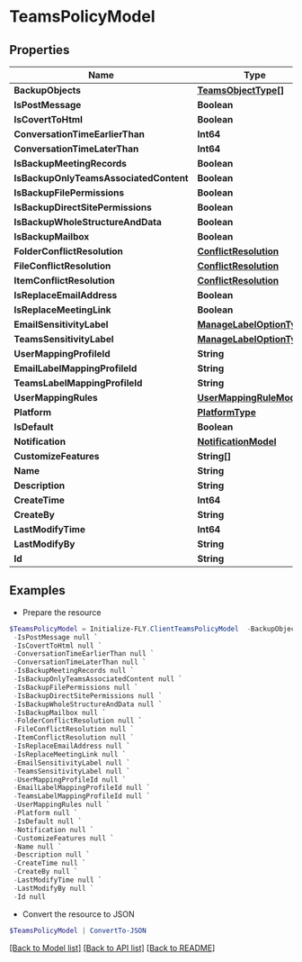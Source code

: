 # TeamsPolicyModel
## Properties

Name | Type | Description | Notes
------------ | ------------- | ------------- | -------------
**BackupObjects** | [**TeamsObjectType[]**](TeamsObjectType.md) |  | [optional] 
**IsPostMessage** | **Boolean** |  | [optional] 
**IsCovertToHtml** | **Boolean** |  | [optional] 
**ConversationTimeEarlierThan** | **Int64** |  | [optional] 
**ConversationTimeLaterThan** | **Int64** |  | [optional] 
**IsBackupMeetingRecords** | **Boolean** |  | [optional] 
**IsBackupOnlyTeamsAssociatedContent** | **Boolean** |  | [optional] 
**IsBackupFilePermissions** | **Boolean** |  | [optional] 
**IsBackupDirectSitePermissions** | **Boolean** |  | [optional] 
**IsBackupWholeStructureAndData** | **Boolean** |  | [optional] 
**IsBackupMailbox** | **Boolean** |  | [optional] 
**FolderConflictResolution** | [**ConflictResolution**](ConflictResolution.md) |  | [optional] 
**FileConflictResolution** | [**ConflictResolution**](ConflictResolution.md) |  | [optional] 
**ItemConflictResolution** | [**ConflictResolution**](ConflictResolution.md) |  | [optional] 
**IsReplaceEmailAddress** | **Boolean** |  | [optional] 
**IsReplaceMeetingLink** | **Boolean** |  | [optional] 
**EmailSensitivityLabel** | [**ManageLabelOptionTypes**](ManageLabelOptionTypes.md) |  | [optional] 
**TeamsSensitivityLabel** | [**ManageLabelOptionTypes**](ManageLabelOptionTypes.md) |  | [optional] 
**UserMappingProfileId** | **String** |  | [optional] 
**EmailLabelMappingProfileId** | **String** |  | [optional] 
**TeamsLabelMappingProfileId** | **String** |  | [optional] 
**UserMappingRules** | [**UserMappingRuleModel[]**](UserMappingRuleModel.md) |  | [optional] 
**Platform** | [**PlatformType**](PlatformType.md) |  | [optional] 
**IsDefault** | **Boolean** |  | [optional] 
**Notification** | [**NotificationModel**](NotificationModel.md) |  | [optional] 
**CustomizeFeatures** | **String[]** |  | [optional] 
**Name** | **String** |  | [optional] 
**Description** | **String** |  | [optional] 
**CreateTime** | **Int64** |  | [optional] 
**CreateBy** | **String** |  | [optional] 
**LastModifyTime** | **Int64** |  | [optional] 
**LastModifyBy** | **String** |  | [optional] 
**Id** | **String** |  | [optional] 

## Examples

- Prepare the resource
```powershell
$TeamsPolicyModel = Initialize-FLY.ClientTeamsPolicyModel  -BackupObjects null `
 -IsPostMessage null `
 -IsCovertToHtml null `
 -ConversationTimeEarlierThan null `
 -ConversationTimeLaterThan null `
 -IsBackupMeetingRecords null `
 -IsBackupOnlyTeamsAssociatedContent null `
 -IsBackupFilePermissions null `
 -IsBackupDirectSitePermissions null `
 -IsBackupWholeStructureAndData null `
 -IsBackupMailbox null `
 -FolderConflictResolution null `
 -FileConflictResolution null `
 -ItemConflictResolution null `
 -IsReplaceEmailAddress null `
 -IsReplaceMeetingLink null `
 -EmailSensitivityLabel null `
 -TeamsSensitivityLabel null `
 -UserMappingProfileId null `
 -EmailLabelMappingProfileId null `
 -TeamsLabelMappingProfileId null `
 -UserMappingRules null `
 -Platform null `
 -IsDefault null `
 -Notification null `
 -CustomizeFeatures null `
 -Name null `
 -Description null `
 -CreateTime null `
 -CreateBy null `
 -LastModifyTime null `
 -LastModifyBy null `
 -Id null
```

- Convert the resource to JSON
```powershell
$TeamsPolicyModel | ConvertTo-JSON
```

[[Back to Model list]](../README.md#documentation-for-models) [[Back to API list]](../README.md#documentation-for-api-endpoints) [[Back to README]](../README.md)

